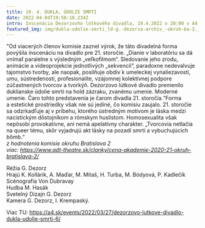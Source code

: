```yaml
---
title: 19. 4. DUKLA, ÚDOLIE SMRTI
date: 2022-04-04T19:50:18.234Z
intro: Inscenácia Dezorzovho lútkového divadla, 19.4.2022 o 20:00 v A4
featured_img: img/dukla-udolie-smrti_ld-g.-dezorza-archiv_-okruh-ba-2.jpg
---
```

"Od viacerých členov komisie zaznel výrok, že táto divadelná forma povýšila inscenáciu na divadlo pre 21. storočie. „Dianie v laboratóriu sa dá vnímať paralelne s výsledným „veľkofilmom“. Sledovanie jeho zrodu, animácie a videoprojekcie jednotlivých „sekvencií“, paradoxne nedevalvuje tajomstvo tvorby, ale naopak, posilňuje obdiv k umeleckej vynaliezavosti, umu, sústredenosti, profesionalite, vzájomnej kolektívnej podpore zúčastnených tvorcov a tvorkýň. Dezorzovo lútkové divadlo premenilo duklianske údolie smrti na hold zázraku, zvanému umenie. Moderné umenie. Čaro tohto predstavenia je čarom divadla 21. storočia.“Forma a estetické prostriedky však nie sú jediné, čo komisiu zaujalo. 21. storočie sa odzrkadľuje aj v príbehu, ktorého ústredným motívom je láska medzi nacistickým dôstojníkom a rómskym huslistom. Homosexualita však nepôsobí provokatívne, ani nemá apelatívny charakter. „Tvorcovia netlačia na queer tému, skôr vyjadrujú akt lásky na pozadí smrti a vybuchujúcich bômb.“\
*z hodnotenia komisie okruhu Bratislava 2*\
*viac: https://www.adt-theatre.sk/clanky/cena-akademie-2020-21-okruh-bratislava-2/*

Réžia G. Dezorz\
Hrajú K. Kollárik, A. Maďar, M. Mitaš, H. Turba, M. Bódyová, P. Kadlečík \
Scénografia Von Dubravay \
Hudba M. Hasák \
Svetelný Dizajn G. Dezorz\
Kamera G. Dezorz, I. Krempaský.

Viac TU: https://a4.sk/events/2022/03/27/dezorzovo-lutkove-divadlo-dukla-udolie-smrti-6/